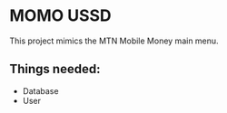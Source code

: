 # MOMO USSD

This project mimics the MTN Mobile Money main menu.

## Things needed:

- Database
- User